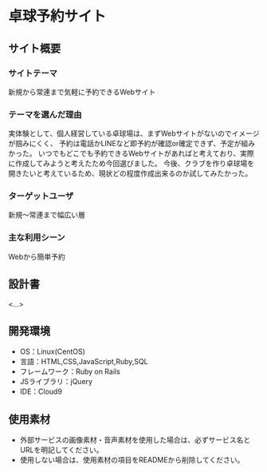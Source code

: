 # 卓球予約サイト

## サイト概要
### サイトテーマ
新規から常連まで気軽に予約できるWebサイト

### テーマを選んだ理由
実体験として、個人経営している卓球場は、まずWebサイトがないのでイメージが掴みにくく、
予約は電話かLINEなど即予約が確認or確定できず、予定が組みかった。
いつでもどこでも予約できるWebサイトがあればと考えており、実際に作成してみようと考えたため今回選びました。
今後、クラブを作り卓球場を開きたいと考えているため、現状どの程度作成出来るのか試してみたかった。

### ターゲットユーザ
新規～常連まで幅広い層

### 主な利用シーン
Webから簡単予約

## 設計書
<...>

## 開発環境
- OS：Linux(CentOS)
- 言語：HTML,CSS,JavaScript,Ruby,SQL
- フレームワーク：Ruby on Rails
- JSライブラリ：jQuery
- IDE：Cloud9

## 使用素材
- 外部サービスの画像素材・音声素材を使用した場合は、必ずサービス名とURLを明記してください。
- 使用しない場合は、使用素材の項目をREADMEから削除してください。